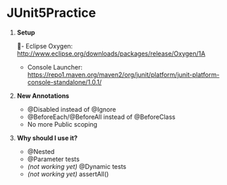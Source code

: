 # JUnit5Practice

1. **Setup**

	- Eclipse Oxygen: <http://www.eclipse.org/downloads/packages/release/Oxygen/1A>
	- Console Launcher: <https://repo1.maven.org/maven2/org/junit/platform/junit-platform-console-standalone/1.0.1/>

3. **New Annotations**
	- @Disabled instead of @Ignore
	- @BeforeEach/@BeforeAll instead of @BeforeClass
	- No more Public scoping

5. **Why should I use it?**
	- @Nested
	- @Parameter tests
	- *(not working yet)* @Dynamic tests
	- *(not working yet)* assertAll()
